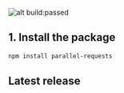 ![alt build:passed](https://travis-ci.org/joseEnrique/parallel-requests.svg?branch=master)

## 1. Install the package
```bash
npm install parallel-requests
```
## Latest release
